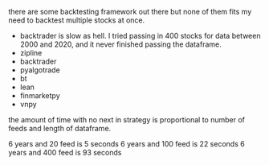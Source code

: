 there are some backtesting framework out there but none of them fits my need to backtest multiple stocks at once. 
- backtrader is slow as hell. I tried passing in 400 stocks for data between 2000 and 2020, and it never finished passing the dataframe.
- zipline 
- backtrader
- pyalgotrade
- bt
- lean
- finmarketpy
- vnpy



the amount of time with no next in strategy is proportional to number of feeds and length of dataframe.

6 years and  20 feed is  5 seconds
6 years and 100 feed is 22 seconds
6 years and 400 feed is 93 seconds
